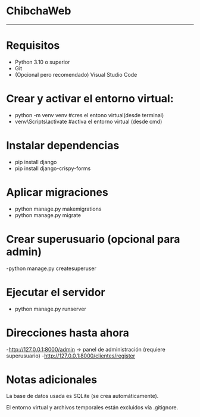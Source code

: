 # ChibchaWeb


---

# Requisitos
- Python 3.10 o superior
- Git
- (Opcional pero recomendado) Visual Studio Code

# Crear y activar el entorno virtual:
- python -m venv venv #cres el entono virtual(desde terminal)
- venv\Scripts\activate   #activa el entorno virtual (desde cmd)

# Instalar dependencias
- pip install django
- pip install django-crispy-forms

# Aplicar migraciones
- python manage.py makemigrations
- python manage.py migrate

# Crear superusuario (opcional para admin)
 -python manage.py createsuperuser

# Ejecutar el servidor
- python manage.py runserver

# Direcciones hasta ahora

-http://127.0.0.1:8000/admin → panel de administración (requiere superusuario)
-http://127.0.0.1:8000/clientes/register

# Notas adicionales
La base de datos usada es SQLite (se crea automáticamente).

El entorno virtual y archivos temporales están excluidos vía .gitignore.
